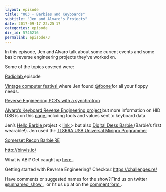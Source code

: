 ```yaml
---
layout: episode
title: "003 - Barbies and Keyboards"
subtitle: "Jen and Alvaro's Projects"
date: 2017-09-17 22:25:17
categories: episode
dir_id: 5746216
permalink: episode/3
---
```

<p>
 In this episode, Jen and Alvaro talk about some current events and some basic reverse engineering projects they’ve worked on.
</p>
<p>
 Some of the topics covered were:
</p>
<p>
 <a href="http://www.radiolab.org/story/breaking-news/">
  Radiolab
 </a>
 episode
</p>
<p>
 <a href="http://vcfed.org/wp/festivals/vintage-computer-festival-west/">
  Vintage computer festival
 </a>
 where Jen found
 <a href="https://twitter.com/Foone">
  @foone
 </a>
 for all your floppy needs.
</p>
<p>
 <a href="https://www.bunniestudios.com/blog/?p=4937">
  Reverse Engineering PCB’s with a synchrotron
 </a>
</p>
<p>
 <a href="https://alvarop.com/2013/08/kinesis-freestyle-2-keyboard-mod-to-fix-media-keys">
  Alvaro’s Keyboard Reverse Engineering project
 </a>
 but more information on HID USB is on this
 <a href="http://www.usb.org/developers/hidpage">
  page
 </a>
 including tools and values sent to keyboard data.
</p>
<p>
 Jen’s
 <a href="http://hellobarbiefaq.mattel.com/">
  Hello Barbie
 </a>
 project &lt;
 <a href="http://www.rebelbot.com/blog/?p=256">
  link
 </a>
 &gt; but also
 <a href="https://youtu.be/Biu7SH7CS_g">
  Digital Dress Barbie
 </a>
 (Barbie’s first wearable!). Jen used the
 <a href="https://www.youtube.com/watch?v=yJOUZsTT8GI">
  TL866A USB Universal Minipro Programmer
 </a>
</p>
<p>
 <a href="http://www.somersetrecon.com/blog/2015/11/20/hello-barbie-security-part-1-teardown">
  Somerset Recon Barbie RE
 </a>
</p>
<p>
 <a href="http://binvis.io/">
  http://binvis.io/
 </a>
</p>
<p>
 What is ABI? Get caught up
 <a href="https://en.wikipedia.org/wiki/Application_binary_interface">
  here
 </a>
 .
</p>
<p>
 Getting started with Reverse Engineering? Checkout
 <a href="https://challenges.re/">
  https://challenges.re/
 </a>
</p>
<p>
 Have comments or suggested names for the show? Find us on twitter
 <a href="https://twitter.com/unnamed_show">
  @unnamed_show
 </a>
 ,  or hit us up at on the
 <a href="https://goo.gl/forms/2JSxjsaTCmczwS9J2">
  comment form
 </a>
 .
</p>
